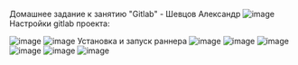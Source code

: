 Домашнее задание к занятию "Gitlab" - Шевцов Александр 
![image](https://user-images.githubusercontent.com/25949605/228588456-337e0d63-2961-4908-aab1-1ec50353e809.png)
Настройки gitlab проекта:

![image](https://user-images.githubusercontent.com/25949605/228586924-7022d4f5-4082-4461-b7c3-747fa7f806f0.png)
![image](https://user-images.githubusercontent.com/25949605/228586948-f30f21eb-7673-4127-b15a-5eb905b21e22.png)
Установка и запуск раннера
![image](https://user-images.githubusercontent.com/25949605/228586998-d3634c9c-9a4c-4eb5-984d-01cfced6c114.png)
![image](https://user-images.githubusercontent.com/25949605/228589277-92610d6e-0697-4cdb-a675-a5768a6c57d0.png)
![image](https://user-images.githubusercontent.com/25949605/228587026-760725cd-32dc-43a8-a8a2-14abc900140a.png)
![image](https://user-images.githubusercontent.com/25949605/228587050-2262bcd8-2864-4e27-adba-f946a85fbc9d.png)
![image](https://user-images.githubusercontent.com/25949605/228587066-06f2bd05-2bf8-4248-ab30-fc3b0f1ab9b2.png)
![image](https://user-images.githubusercontent.com/25949605/228588015-d73f1549-7df6-41f7-b318-c7e659e52d1f.png)
